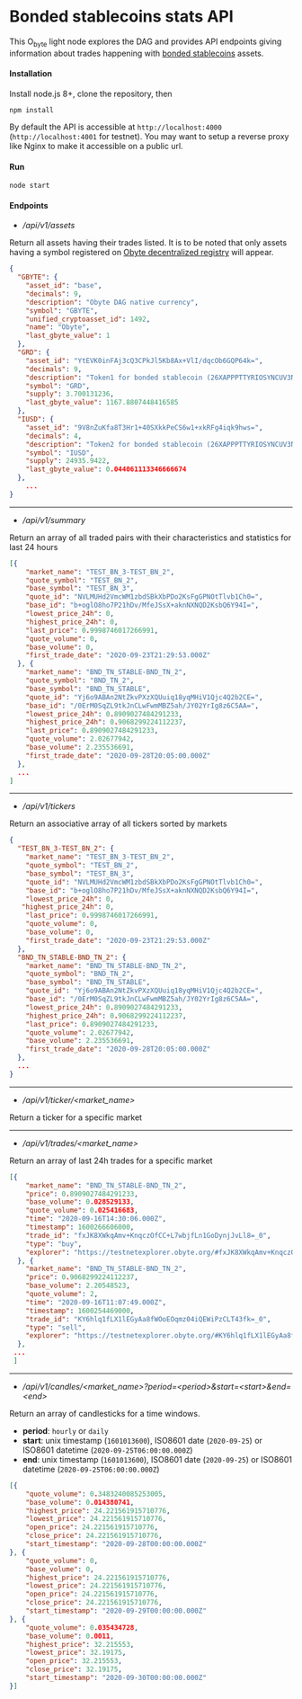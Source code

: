 # Bonded stablecoins stats API

This O<sub>byte</sub> light node explores the DAG and provides API endpoints giving information about trades happening with [bonded stablecoins](https://ostable.org) assets.

#### Installation

Install node.js 8+, clone the repository, then

`npm install`

By default the API is accessible at `http://localhost:4000` (`http://localhost:4001` for testnet). You may want to setup a reverse proxy like Nginx to make it accessible on a public url.

#### Run

`node start`


#### Endpoints


- */api/v1/assets*

Return all assets having their trades listed. It is to be noted that only assets having a symbol registered on [Obyte decentralized registry](https://github.com/byteball/token-registry-ui) will appear.

```json
{
  "GBYTE": {
    "asset_id": "base",
    "decimals": 9,
    "description": "Obyte DAG native currency",
    "symbol": "GBYTE",
    "unified_cryptoasset_id": 1492,
    "name": "Obyte",
    "last_gbyte_value": 1
  },
  "GRD": {
    "asset_id": "YtEVK0inFAj3cQ3CPkJl5Kb8Ax+VlI/dqcOb6GQP64k=",
    "decimals": 9,
    "description": "Token1 for bonded stablecoin (26XAPPPTTYRIOSYNCUV3NS2H57X5LZLJ)",
    "symbol": "GRD",
    "supply": 3.700131236,
    "last_gbyte_value": 1167.8807448416585
  },
  "IUSD": {
    "asset_id": "9V8nZuKfa8T3Hr1+40SXkkPeCS6w1+xkRFg4iqk9hws=",
    "decimals": 4,
    "description": "Token2 for bonded stablecoin (26XAPPPTTYRIOSYNCUV3NS2H57X5LZLJ)",
    "symbol": "IUSD",
    "supply": 24935.9422,
    "last_gbyte_value": 0.044061113346666674
  },
	...
}
```

---------------------------------------

- */api/v1/summary*

Return an array of all traded pairs with their characteristics and statistics for last 24 hours

```json
[{
    "market_name": "TEST_BN_3-TEST_BN_2",
    "quote_symbol": "TEST_BN_2",
    "base_symbol": "TEST_BN_3",
    "quote_id": "NVLMUHd2VmcWM1zbdSBkXbPDo2KsFgGPNOtTlvb1Ch0=",
    "base_id": "b+oglO8ho7P21hDv/MfeJSsX+aknNXNQD2KsbQ6Y94I=",
    "lowest_price_24h": 0,
    "highest_price_24h": 0,
    "last_price": 0.9998746017266991,
    "quote_volume": 0,
    "base_volume": 0,
    "first_trade_date": "2020-09-23T21:29:53.000Z"
  }, {
    "market_name": "BND_TN_STABLE-BND_TN_2",
    "quote_symbol": "BND_TN_2",
    "base_symbol": "BND_TN_STABLE",
    "quote_id": "Yj6o9ABAn2NtZkvPXzXQUuiq18yqMHiV1Qjc4Q2b2CE=",
    "base_id": "/0ErM0SqZL9tkJnCLwFwmMBZ5ah/JY02YrIg8z6C5AA=",
    "lowest_price_24h": 0.8909027484291233,
    "highest_price_24h": 0.9068299224112237,
    "last_price": 0.8909027484291233,
    "quote_volume": 2.02677942,
    "base_volume": 2.235536691,
    "first_trade_date": "2020-09-28T20:05:00.000Z"
  },
  ...
]
```

---------------------------------------

- */api/v1/tickers*

Return an associative array  of all tickers sorted by markets

```json
{
  "TEST_BN_3-TEST_BN_2": {
    "market_name": "TEST_BN_3-TEST_BN_2",
    "quote_symbol": "TEST_BN_2",
    "base_symbol": "TEST_BN_3",
    "quote_id": "NVLMUHd2VmcWM1zbdSBkXbPDo2KsFgGPNOtTlvb1Ch0=",
    "base_id": "b+oglO8ho7P21hDv/MfeJSsX+aknNXNQD2KsbQ6Y94I=",
    "lowest_price_24h": 0,
   "highest_price_24h": 0,
    "last_price": 0.9998746017266991,
    "quote_volume": 0,
    "base_volume": 0,
    "first_trade_date": "2020-09-23T21:29:53.000Z"
  },
  "BND_TN_STABLE-BND_TN_2": {
    "market_name": "BND_TN_STABLE-BND_TN_2",
    "quote_symbol": "BND_TN_2",
    "base_symbol": "BND_TN_STABLE",
    "quote_id": "Yj6o9ABAn2NtZkvPXzXQUuiq18yqMHiV1Qjc4Q2b2CE=",
    "base_id": "/0ErM0SqZL9tkJnCLwFwmMBZ5ah/JY02YrIg8z6C5AA=",
    "lowest_price_24h": 0.8909027484291233,
    "highest_price_24h": 0.9068299224112237,
    "last_price": 0.8909027484291233,
    "quote_volume": 2.02677942,
    "base_volume": 2.235536691,
    "first_trade_date": "2020-09-28T20:05:00.000Z"
  },
  ...
}
```

---------------------------------------

- */api/v1/ticker/<market_name>*

Return a ticker for a specific market

---------------------------------------

- */api/v1/trades/<market_name>*

Return an array of last 24h trades for a specific market

```json
[{
    "market_name": "BND_TN_STABLE-BND_TN_2",
    "price": 0.8909027484291233,
    "base_volume": 0.028529133,
    "quote_volume": 0.025416683,
    "time": "2020-09-16T14:30:06.000Z",
    "timestamp": 1600266606000,
    "trade_id": "fxJK8XWkqAmv+KnqczOfCC+L7wbjfLn1GoDynjJvLl8=_0",
    "type": "buy",
    "explorer": "https://testnetexplorer.obyte.org/#fxJK8XWkqAmv+KnqczOfCC+L7wbjfLn1GoDynjJvLl8="
  }, {
    "market_name": "BND_TN_STABLE-BND_TN_2",
    "price": 0.9068299224112237,
    "base_volume": 2.20548523,
    "quote_volume": 2,
    "time": "2020-09-16T11:07:49.000Z",
    "timestamp": 1600254469000,
    "trade_id": "KY6hlq1fLX1lEGyAa8fWOoEOqmz04iQEWiPzCLT43fk=_0",
    "type": "sell",
    "explorer": "https://testnetexplorer.obyte.org/#KY6hlq1fLX1lEGyAa8fWOoEOqmz04iQEWiPzCLT43fk="
  },
 ...
 ]
```
---------------------------------------

- */api/v1/candles/\<market_name\>?period=\<period\>&start=\<start\>&end=\<end\>*

Return an array of candlesticks for a time windows.

- **period**: `hourly` or `daily`
- **start**: unix timestamp (`1601013600`), ISO8601 date (`2020-09-25`) or ISO8601 datetime (`2020-09-25T06:00:00.000Z`)
- **end**: unix timestamp (`1601013600`), ISO8601 date (`2020-09-25`) or ISO8601 datetime (`2020-09-25T06:00:00.000Z`)


```json
[{
    "quote_volume": 0.3483240085253005,
    "base_volume": 0.014380741,
    "highest_price": 24.221561915710776,
    "lowest_price": 24.221561915710776,
    "open_price": 24.221561915710776,
    "close_price": 24.221561915710776,
    "start_timestamp": "2020-09-28T00:00:00.000Z"
}, {
    "quote_volume": 0,
    "base_volume": 0,
    "highest_price": 24.221561915710776,
    "lowest_price": 24.221561915710776,
    "open_price": 24.221561915710776,
    "close_price": 24.221561915710776,
    "start_timestamp": "2020-09-29T00:00:00.000Z"
}, {
    "quote_volume": 0.035434728,
    "base_volume": 0.0011,
    "highest_price": 32.215553,
    "lowest_price": 32.19175,
    "open_price": 32.215553,
    "close_price": 32.19175,
    "start_timestamp": "2020-09-30T00:00:00.000Z"
}]
```
